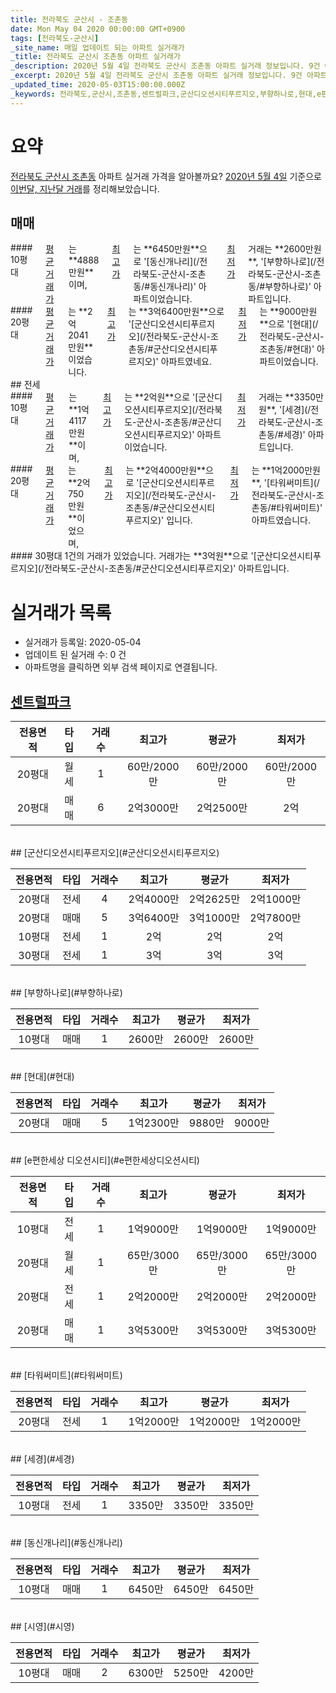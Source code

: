 ```yaml
---
title: 전라북도 군산시 - 조촌동
date: Mon May 04 2020 00:00:00 GMT+0900
tags: [전라북도-군산시]
_site_name: 매일 업데이트 되는 아파트 실거래가
_title: 전라북도 군산시 조촌동 아파트 실거래가
_description: 2020년 5월 4일 전라북도 군산시 조촌동 아파트 실거래 정보입니다. 9건 아파트 정보가 있습니다.
_excerpt: 2020년 5월 4일 전라북도 군산시 조촌동 아파트 실거래 정보입니다. 9건 아파트 정보가 있습니다.
_updated_time: 2020-05-03T15:00:00.000Z
_keywords: 전라북도,군산시,조촌동,센트럴파크,군산디오션시티푸르지오,부향하나로,현대,e편한세상 디오션시티,타워써미트,세경,동신개나리,시영
---
```





# 요약
<ins>전라북도 군산시 조촌동</ins> 아파트 실거래 가격을 알아볼까요? <ins>2020년 5월 4일</ins> 기준으로 <ins>이번달, 지난달 거래</ins>를 정리해보았습니다.

## 매매
<div class="container">
<div class="six columns" markdown="1">
#### 10평대
<ins>평균 거래가</ins>는 **4888만원**이며, <ins>최고가</ins>는 **6450만원**으로 '[동신개나리](/전라북도-군산시-조촌동/#동신개나리)' 아파트이었습니다. <ins>최저가</ins> 거래는 **2600만원**, '[부향하나로](/전라북도-군산시-조촌동/#부향하나로)' 아파트입니다.
</div>
<div class="six columns" markdown="1">
#### 20평대
<ins>평균 거래가</ins>는 **2억2041만원**이었습니다. <ins>최고가</ins>는 **3억6400만원**으로 '[군산디오션시티푸르지오](/전라북도-군산시-조촌동/#군산디오션시티푸르지오)' 아파트였네요. <ins>최저가</ins>는 **9000만원**으로 '[현대](/전라북도-군산시-조촌동/#현대)' 아파트이었습니다.
</div>
</div>
## 전세
<div class="container">
<div class="six columns" markdown="1">
#### 10평대
<ins>평균 거래가</ins>는 **1억4117만원**이며, <ins>최고가</ins>는 **2억원**으로 '[군산디오션시티푸르지오](/전라북도-군산시-조촌동/#군산디오션시티푸르지오)' 아파트이었습니다. <ins>최저가</ins> 거래는 **3350만원**, '[세경](/전라북도-군산시-조촌동/#세경)' 아파트입니다.
</div>
<div class="six columns" markdown="1">
#### 20평대
<ins>평균 거래가</ins>는 **2억750만원**이었으며, <ins>최고가</ins>는 **2억4000만원**으로 '[군산디오션시티푸르지오](/전라북도-군산시-조촌동/#군산디오션시티푸르지오)' 입니다. <ins>최저가</ins>는 **1억2000만원**, '[타워써미트](/전라북도-군산시-조촌동/#타워써미트)' 아파트였습니다.
</div>
</div>
<div class="container">
<div class="twelve columns" markdown="1">
#### 30평대
1건의 거래가 있었습니다. 거래가는 **3억원**으로 '[군산디오션시티푸르지오](/전라북도-군산시-조촌동/#군산디오션시티푸르지오)' 아파트입니다.
</div>
</div>



# 실거래가 목록
- 실거래가 등록일: 2020-05-04
- 업데이트 된 실거래 수: 0 건
- 아파트명을 클릭하면 외부 검색 페이지로 연결됩니다.

## [센트럴파크](#센트럴파크)

|전용면적|타입|거래수|최고가|평균가|최저가|
|:---:|:---:|:---:|:---:|:---:|:---:|
|20평대|<span class="deal-type-3">월세</span>|1|60만/2000만|60만/2000만|60만/2000만|
|20평대|<span class="deal-type-1">매매</span>|6|2억3000만|2억2500만|2억|

<br/>
## [군산디오션시티푸르지오](#군산디오션시티푸르지오)

|전용면적|타입|거래수|최고가|평균가|최저가|
|:---:|:---:|:---:|:---:|:---:|:---:|
|20평대|<span class="deal-type-2">전세</span>|4|2억4000만|2억2625만|2억1000만|
|20평대|<span class="deal-type-1">매매</span>|5|3억6400만|3억1000만|2억7800만|
|10평대|<span class="deal-type-2">전세</span>|1|2억|2억|2억|
|30평대|<span class="deal-type-2">전세</span>|1|3억|3억|3억|

<br/>
## [부향하나로](#부향하나로)

|전용면적|타입|거래수|최고가|평균가|최저가|
|:---:|:---:|:---:|:---:|:---:|:---:|
|10평대|<span class="deal-type-1">매매</span>|1|2600만|2600만|2600만|

<br/>
## [현대](#현대)

|전용면적|타입|거래수|최고가|평균가|최저가|
|:---:|:---:|:---:|:---:|:---:|:---:|
|20평대|<span class="deal-type-1">매매</span>|5|1억2300만|9880만|9000만|

<br/>
## [e편한세상 디오션시티](#e편한세상디오션시티)

|전용면적|타입|거래수|최고가|평균가|최저가|
|:---:|:---:|:---:|:---:|:---:|:---:|
|10평대|<span class="deal-type-2">전세</span>|1|1억9000만|1억9000만|1억9000만|
|20평대|<span class="deal-type-3">월세</span>|1|65만/3000만|65만/3000만|65만/3000만|
|20평대|<span class="deal-type-2">전세</span>|1|2억2000만|2억2000만|2억2000만|
|20평대|<span class="deal-type-1">매매</span>|1|3억5300만|3억5300만|3억5300만|

<br/>
## [타워써미트](#타워써미트)

|전용면적|타입|거래수|최고가|평균가|최저가|
|:---:|:---:|:---:|:---:|:---:|:---:|
|20평대|<span class="deal-type-2">전세</span>|1|1억2000만|1억2000만|1억2000만|

<br/>
## [세경](#세경)

|전용면적|타입|거래수|최고가|평균가|최저가|
|:---:|:---:|:---:|:---:|:---:|:---:|
|10평대|<span class="deal-type-2">전세</span>|1|3350만|3350만|3350만|

<br/>
## [동신개나리](#동신개나리)

|전용면적|타입|거래수|최고가|평균가|최저가|
|:---:|:---:|:---:|:---:|:---:|:---:|
|10평대|<span class="deal-type-1">매매</span>|1|6450만|6450만|6450만|

<br/>
## [시영](#시영)

|전용면적|타입|거래수|최고가|평균가|최저가|
|:---:|:---:|:---:|:---:|:---:|:---:|
|10평대|<span class="deal-type-1">매매</span>|2|6300만|5250만|4200만|

<br/>



